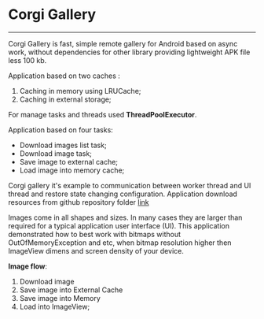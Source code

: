 # Corgi Gallery
---
Corgi Gallery is fast, simple remote gallery for Android based on async work, without dependencies for other 
library providing lightweight APK file less 100 kb.

Application based on two caches :

1. Caching in memory using LRUCache;
2. Caching in external storage;

For manage tasks and threads used **ThreadPoolExecutor**.

Application based on four tasks:
* Download images list task;
* Download image task;
* Save image to external cache;
* Load image into memory cache;

Corgi gallery it's example to communication between worker thread and UI thread and restore state changing configuration.
Application download resources from github repository folder [link](https://github.com/goodvin1709/AndroidThreadPool/tree/master/images)

Images come in all shapes and sizes. In many cases they are larger than required for a typical 
application user interface (UI).
This application demonstrated how to best work with bitmaps without OutOfMemoryException and etc, when 
bitmap resolution higher then ImageView dimens and screen density of your device.

**Image flow**:
1. Download image
2. Save image into External Cache
3. Save image into Memory
4. Load into ImageView;

